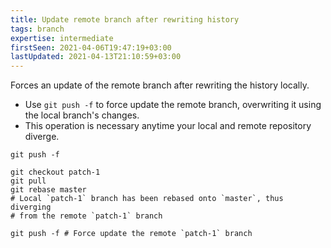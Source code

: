```yaml
---
title: Update remote branch after rewriting history
tags: branch
expertise: intermediate
firstSeen: 2021-04-06T19:47:19+03:00
lastUpdated: 2021-04-13T21:10:59+03:00
---
```


Forces an update of the remote branch after rewriting the history locally.

- Use `git push -f` to force update the remote branch, overwriting it using the local branch's changes.
- This operation is necessary anytime your local and remote repository diverge.

```shell
git push -f
```

```shell
git checkout patch-1
git pull
git rebase master
# Local `patch-1` branch has been rebased onto `master`, thus diverging
# from the remote `patch-1` branch

git push -f # Force update the remote `patch-1` branch
```

